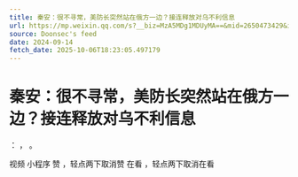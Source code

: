 ```yaml
---
title: 秦安：很不寻常，美防长突然站在俄方一边？接连释放对乌不利信息
url: https://mp.weixin.qq.com/s?__biz=MzA5MDg1MDUyMA==&mid=2650473429&idx=2&sn=fc3d6b86f2a0ee08f178e9e2e5c67057
source: Doonsec's feed
date: 2024-09-14
fetch_date: 2025-10-06T18:23:05.497179
---
```


# 秦安：很不寻常，美防长突然站在俄方一边？接连释放对乌不利信息

：
，
。

视频
小程序
赞
，轻点两下取消赞
在看
，轻点两下取消在看